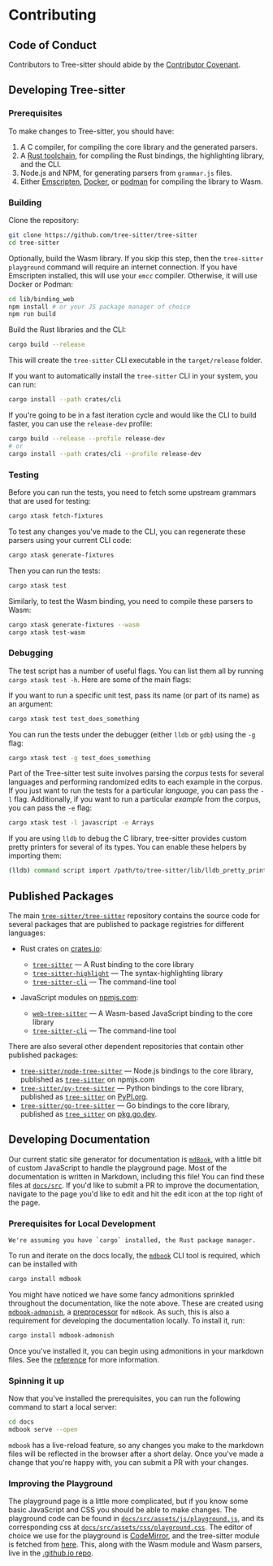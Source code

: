 # Contributing

## Code of Conduct

Contributors to Tree-sitter should abide by the [Contributor Covenant][covenant].

## Developing Tree-sitter

### Prerequisites

To make changes to Tree-sitter, you should have:

1. A C compiler, for compiling the core library and the generated parsers.
2. A [Rust toolchain][rust], for compiling the Rust bindings, the highlighting library, and the CLI.
3. Node.js and NPM, for generating parsers from `grammar.js` files.
4. Either [Emscripten][emscripten], [Docker][docker], or [podman][podman] for
compiling the library to Wasm.

### Building

Clone the repository:

```sh
git clone https://github.com/tree-sitter/tree-sitter
cd tree-sitter
```

Optionally, build the Wasm library. If you skip this step, then the `tree-sitter playground` command will require an internet
connection. If you have Emscripten installed, this will use your `emcc` compiler. Otherwise, it will use Docker or Podman:

```sh
cd lib/binding_web
npm install # or your JS package manager of choice
npm run build
```

Build the Rust libraries and the CLI:

```sh
cargo build --release
```

This will create the `tree-sitter` CLI executable in the `target/release` folder.

If you want to automatically install the `tree-sitter` CLI in your system, you can run:

```sh
cargo install --path crates/cli
```

If you're going to be in a fast iteration cycle and would like the CLI to build faster, you can use the `release-dev` profile:

```sh
cargo build --release --profile release-dev
# or
cargo install --path crates/cli --profile release-dev
```

### Testing

Before you can run the tests, you need to fetch some upstream grammars that are used for testing:

```sh
cargo xtask fetch-fixtures
```

To test any changes you've made to the CLI, you can regenerate these parsers using your current CLI code:

```sh
cargo xtask generate-fixtures
```

Then you can run the tests:

```sh
cargo xtask test
```

Similarly, to test the Wasm binding, you need to compile these parsers to Wasm:

```sh
cargo xtask generate-fixtures --wasm
cargo xtask test-wasm
```

### Debugging

The test script has a number of useful flags. You can list them all by running `cargo xtask test -h`.
Here are some of the main flags:

If you want to run a specific unit test, pass its name (or part of its name) as an argument:

```sh
cargo xtask test test_does_something
```

You can run the tests under the debugger (either `lldb` or `gdb`) using the `-g` flag:

```sh
cargo xtask test -g test_does_something
```

Part of the Tree-sitter test suite involves parsing the _corpus_ tests for several languages and performing randomized edits
to each example in the corpus. If you just want to run the tests for a particular _language_, you can pass the `-l` flag.
Additionally, if you want to run a particular _example_ from the corpus, you can pass the `-e` flag:

```sh
cargo xtask test -l javascript -e Arrays
```

If you are using `lldb` to debug the C library, tree-sitter provides custom pretty printers for several of its types. 
You can enable these helpers by importing them:

```sh
(lldb) command script import /path/to/tree-sitter/lib/lldb_pretty_printers/tree_sitter_types.py
```

## Published Packages

The main [`tree-sitter/tree-sitter`][ts repo] repository contains the source code for
several packages that are published to package registries for different languages:

* Rust crates on [crates.io][crates]:
  * [`tree-sitter`][lib crate] — A Rust binding to the core library
  * [`tree-sitter-highlight`][highlight crate] — The syntax-highlighting library
  * [`tree-sitter-cli`][cli crate] — The command-line tool

* JavaScript modules on [npmjs.com][npmjs]:
  * [`web-tree-sitter`][web-ts] — A Wasm-based JavaScript binding to the core library
  * [`tree-sitter-cli`][cli package] — The command-line tool

There are also several other dependent repositories that contain other published packages:

* [`tree-sitter/node-tree-sitter`][node ts] — Node.js bindings to the core library,
published as [`tree-sitter`][node package] on npmjs.com
* [`tree-sitter/py-tree-sitter`][py ts] — Python bindings to the core library,
published as [`tree-sitter`][py package] on [PyPI.org][pypi].
* [`tree-sitter/go-tree-sitter`][go ts] — Go bindings to the core library,
published as [`tree_sitter`][go package] on [pkg.go.dev][go.dev].

## Developing Documentation

Our current static site generator for documentation is [`mdBook`][mdBook], with a little bit of custom JavaScript to handle
the playground page. Most of the documentation is written in Markdown, including this file! You can find these files
at [`docs/src`][docs src]. If you'd like to submit a PR to improve the documentation, navigate to the page you'd like to
edit and hit the edit icon at the top right of the page.

### Prerequisites for Local Development

```admonish note
We're assuming you have `cargo` installed, the Rust package manager.
```

To run and iterate on the docs locally, the
[`mdbook`][mdbook cli] CLI tool is required, which can be installed with

```sh
cargo install mdbook
```

You might have noticed we have some fancy admonitions sprinkled throughout the documentation, like the note above.
These are created using [`mdbook-admonish`][admonish], a [preprocessor][preprocessor] for `mdBook`. As such, this is also
a requirement for developing the documentation locally. To install it, run:

```sh
cargo install mdbook-admonish
```

Once you've installed it, you can begin using admonitions in your markdown files. See the [reference][admonish reference]
for more information.

### Spinning it up

Now that you've installed the prerequisites, you can run the following command to start a local server:

```sh
cd docs
mdbook serve --open
```

`mdbook` has a live-reload feature, so any changes you make to the markdown files will be reflected in the browser after
a short delay. Once you've made a change that you're happy with, you can submit a PR with your changes.

### Improving the Playground

The playground page is a little more complicated, but if you know some basic JavaScript and CSS you should be able to make
changes. The playground code can be found in [`docs/src/assets/js/playground.js`][playground], and its corresponding css
at [`docs/src/assets/css/playground.css`][playground css]. The editor of choice we use for the playground is [CodeMirror][codemirror],
and the tree-sitter module is fetched from [here][js url]. This, along with the Wasm module and Wasm parsers, live in the
[.github.io repo][gh.io repo].

[admonish]: https://github.com/tommilligan/mdbook-admonish
[admonish reference]: https://tommilligan.github.io/mdbook-admonish/reference.html
[cli crate]: https://crates.io/crates/tree-sitter-cli
[cli package]: https://www.npmjs.com/package/tree-sitter-cli
[codemirror]: https://codemirror.net
[covenant]: https://www.contributor-covenant.org/version/1/4/code-of-conduct
[crates]: https://crates.io
[docker]: https://www.docker.com
[docs src]: https://github.com/tree-sitter/tree-sitter/tree/master/docs/src
[emscripten]: https://emscripten.org
[gh.io repo]: https://github.com/tree-sitter/tree-sitter.github.io
[go.dev]: https://pkg.go.dev
[go package]: https://pkg.go.dev/github.com/tree-sitter/go-tree-sitter
[go ts]: https://github.com/tree-sitter/go-tree-sitter
[highlight crate]: https://crates.io/crates/tree-sitter-highlight
[js url]: https://tree-sitter.github.io/web-tree-sitter.js
[lib crate]: https://crates.io/crates/tree-sitter
[mdBook]: https://rust-lang.github.io/mdBook
[mdbook cli]: https://rust-lang.github.io/mdBook/guide/installation.html
[node package]: https://www.npmjs.com/package/tree-sitter
[node ts]: https://github.com/tree-sitter/node-tree-sitter
[npmjs]: https://npmjs.com
[playground]: https://github.com/tree-sitter/tree-sitter/blob/master/docs/src/assets/js/playground.js
[playground css]: https://github.com/tree-sitter/tree-sitter/blob/master/docs/src/assets/css/playground.css
[podman]: https://podman.io
[preprocessor]: https://rust-lang.github.io/mdBook/for_developers/preprocessors.html
[py package]: https://pypi.org/project/tree-sitter
[py ts]: https://github.com/tree-sitter/py-tree-sitter
[pypi]: https://pypi.org
[rust]: https://rustup.rs
[ts repo]: https://github.com/tree-sitter/tree-sitter
[web-ts]: https://www.npmjs.com/package/web-tree-sitter
